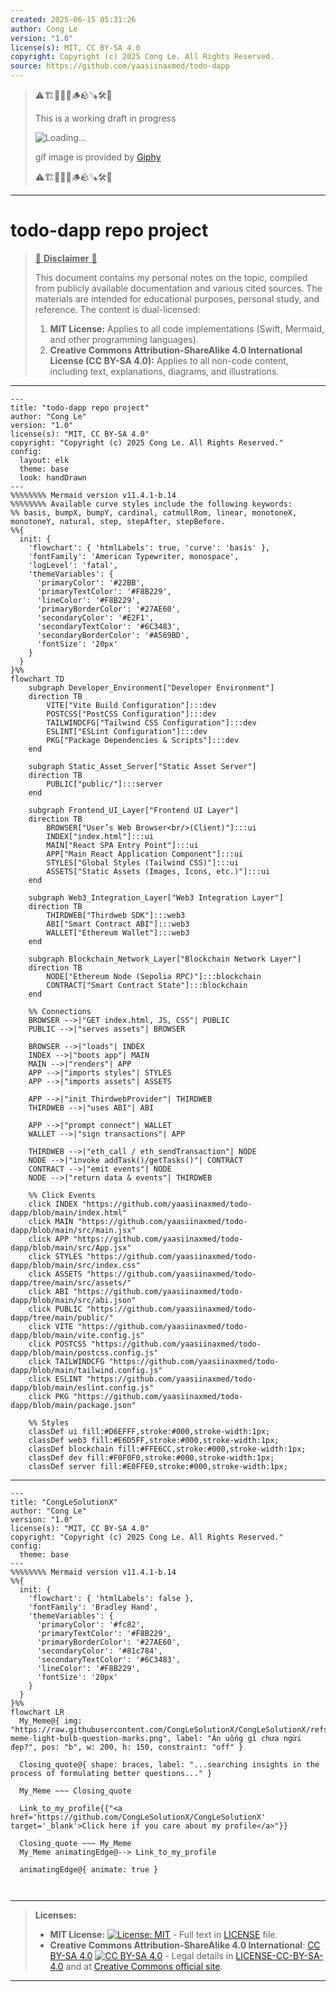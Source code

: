 ```yaml
---
created: 2025-06-15 05:31:26
author: Cong Le
version: "1.0"
license(s): MIT, CC BY-SA 4.0
copyright: Copyright (c) 2025 Cong Le. All Rights Reserved.
source: https://github.com/yaasiinaxmed/todo-dapp
---
```



> ⚠️🏗️🚧🦺🧱🪵🪨🪚🛠️👷
> 
> This is a working draft in progress
> 
> ![Loading...](https://media3.giphy.com/media/v1.Y2lkPTc5MGI3NjExb2U4aHJnYzZ4dHUyZ2g0a25ja21oM3UxNGo4b3AwNjFqd3VoM2Q3byZlcD12MV9pbnRlcm5hbF9naWZfYnlfaWQmY3Q9Zw/10zxDv7Hv5RF9C/giphy.gif)
>
> gif image is provided by [Giphy](https://giphy.com)
> 
> ⚠️🏗️🚧🦺🧱🪵🪨🪚🛠️👷


----




# todo-dapp repo project
> <ins>📢 **Disclaimer** 🚨</ins>
>
> This document contains my personal notes on the topic,
> compiled from publicly available documentation and various cited sources.
> The materials are intended for educational purposes, personal study, and reference.
> The content is dual-licensed:
> 1. **MIT License:** Applies to all code implementations (Swift, Mermaid, and other programming languages).
> 2. **Creative Commons Attribution-ShareAlike 4.0 International License (CC BY-SA 4.0):** Applies to all non-code content, including text, explanations, diagrams, and illustrations.
---


```mermaid
---
title: "todo-dapp repo project"
author: "Cong Le"
version: "1.0"
license(s): "MIT, CC BY-SA 4.0"
copyright: "Copyright (c) 2025 Cong Le. All Rights Reserved."
config:
  layout: elk
  theme: base
  look: handDrawn
---
%%%%%%%% Mermaid version v11.4.1-b.14
%%%%%%%% Available curve styles include the following keywords:
%% basis, bumpX, bumpY, cardinal, catmullRom, linear, monotoneX, monotoneY, natural, step, stepAfter, stepBefore.
%%{
  init: {
    'flowchart': { 'htmlLabels': true, 'curve': 'basis' },
    'fontFamily': 'American Typewriter, monospace',
    'logLevel': 'fatal',
    'themeVariables': {
      'primaryColor': '#22BB',
      'primaryTextColor': '#F8B229',
      'lineColor': '#F8B229',
      'primaryBorderColor': '#27AE60',
      'secondaryColor': '#E2F1',
      'secondaryTextColor': '#6C3483',
      'secondaryBorderColor': '#A569BD',
      'fontSize': '20px'
    }
  }
}%%
flowchart TD
    subgraph Developer_Environment["Developer Environment"]
    direction TB
        VITE["Vite Build Configuration"]:::dev
        POSTCSS["PostCSS Configuration"]:::dev
        TAILWINDCFG["Tailwind CSS Configuration"]:::dev
        ESLINT["ESLint Configuration"]:::dev
        PKG["Package Dependencies & Scripts"]:::dev
    end

    subgraph Static_Asset_Server["Static Asset Server"]
    direction TB
        PUBLIC["public/"]:::server
    end

    subgraph Frontend_UI_Layer["Frontend UI Layer"]
    direction TB
        BROWSER["User’s Web Browser<br/>(Client)"]:::ui
        INDEX["index.html"]:::ui
        MAIN["React SPA Entry Point"]:::ui
        APP["Main React Application Component"]:::ui
        STYLES["Global Styles (Tailwind CSS)"]:::ui
        ASSETS["Static Assets (Images, Icons, etc.)"]:::ui
    end

    subgraph Web3_Integration_Layer["Web3 Integration Layer"]
    direction TB
        THIRDWEB["Thirdweb SDK"]:::web3
        ABI["Smart Contract ABI"]:::web3
        WALLET["Ethereum Wallet"]:::web3
    end

    subgraph Blockchain_Network_Layer["Blockchain Network Layer"]
    direction TB
        NODE["Ethereum Node (Sepolia RPC)"]:::blockchain
        CONTRACT["Smart Contract State"]:::blockchain
    end

    %% Connections
    BROWSER -->|"GET index.html, JS, CSS"| PUBLIC
    PUBLIC -->|"serves assets"| BROWSER

    BROWSER -->|"loads"| INDEX
    INDEX -->|"boots app"| MAIN
    MAIN -->|"renders"| APP
    APP -->|"imports styles"| STYLES
    APP -->|"imports assets"| ASSETS

    APP -->|"init ThirdwebProvider"| THIRDWEB
    THIRDWEB -->|"uses ABI"| ABI

    APP -->|"prompt connect"| WALLET
    WALLET -->|"sign transactions"| APP

    THIRDWEB -->|"eth_call / eth_sendTransaction"| NODE
    NODE -->|"invoke addTask()/getTasks()"| CONTRACT
    CONTRACT -->|"emit events"| NODE
    NODE -->|"return data & events"| THIRDWEB

    %% Click Events
    click INDEX "https://github.com/yaasiinaxmed/todo-dapp/blob/main/index.html"
    click MAIN "https://github.com/yaasiinaxmed/todo-dapp/blob/main/src/main.jsx"
    click APP "https://github.com/yaasiinaxmed/todo-dapp/blob/main/src/App.jsx"
    click STYLES "https://github.com/yaasiinaxmed/todo-dapp/blob/main/src/index.css"
    click ASSETS "https://github.com/yaasiinaxmed/todo-dapp/tree/main/src/assets/"
    click ABI "https://github.com/yaasiinaxmed/todo-dapp/blob/main/src/abi.json"
    click PUBLIC "https://github.com/yaasiinaxmed/todo-dapp/tree/main/public/"
    click VITE "https://github.com/yaasiinaxmed/todo-dapp/blob/main/vite.config.js"
    click POSTCSS "https://github.com/yaasiinaxmed/todo-dapp/blob/main/postcss.config.js"
    click TAILWINDCFG "https://github.com/yaasiinaxmed/todo-dapp/blob/main/tailwind.config.js"
    click ESLINT "https://github.com/yaasiinaxmed/todo-dapp/blob/main/eslint.config.js"
    click PKG "https://github.com/yaasiinaxmed/todo-dapp/blob/main/package.json"

    %% Styles
    classDef ui fill:#D6EFFF,stroke:#000,stroke-width:1px;
    classDef web3 fill:#E6D5FF,stroke:#000,stroke-width:1px;
    classDef blockchain fill:#FFE6CC,stroke:#000,stroke-width:1px;
    classDef dev fill:#F0F0F0,stroke:#000,stroke-width:1px;
    classDef server fill:#E0FFE0,stroke:#000,stroke-width:1px;
```

----



<!-- 
```mermaid
%% Current Mermaid version
info
```  -->


```mermaid
---
title: "CongLeSolutionX"
author: "Cong Le"
version: "1.0"
license(s): "MIT, CC BY-SA 4.0"
copyright: "Copyright (c) 2025 Cong Le. All Rights Reserved."
config:
  theme: base
---
%%%%%%%% Mermaid version v11.4.1-b.14
%%{
  init: {
    'flowchart': { 'htmlLabels': false },
    'fontFamily': 'Bradley Hand',
    'themeVariables': {
      'primaryColor': '#fc82',
      'primaryTextColor': '#F8B229',
      'primaryBorderColor': '#27AE60',
      'secondaryColor': '#81c784',
      'secondaryTextColor': '#6C3483',
      'lineColor': '#F8B229',
      'fontSize': '20px'
    }
  }
}%%
flowchart LR
  My_Meme@{ img: "https://raw.githubusercontent.com/CongLeSolutionX/CongLeSolutionX/refs/heads/main/assets/images/My-meme-light-bulb-question-marks.png", label: "Ăn uống gì chưa ngừi đẹp?", pos: "b", w: 200, h: 150, constraint: "off" }

  Closing_quote@{ shape: braces, label: "...searching insights in the process of formulating better questions..." }
    
  My_Meme ~~~ Closing_quote
    
  Link_to_my_profile{{"<a href='https://github.com/CongLeSolutionX/CongLeSolutionX' target='_blank'>Click here if you care about my profile</a>"}}

  Closing_quote ~~~ My_Meme
  My_Meme animatingEdge@--> Link_to_my_profile
  
  animatingEdge@{ animate: true }



```

---
>**Licenses:**
>
>- **MIT License:**  [![License: MIT](https://img.shields.io/badge/License-MIT-yellow.svg)](LICENSE) - Full text in [LICENSE](LICENSE) file.
>- **Creative Commons Attribution-ShareAlike 4.0 International**: [CC BY-SA 4.0](https://creativecommons.org/licenses/by-sa/4.0/) [![CC BY-SA 4.0](https://licensebuttons.net/l/by-sa/4.0/88x31.png)](https://creativecommons.org/licenses/by-sa/4.0/) - Legal details in [LICENSE-CC-BY-SA-4.0](THE_PAST/LICENSE-CC-BY-SA-4.0) and at [Creative Commons official site](https://creativecommons.org/licenses/by-sa/4.0/).
>
---